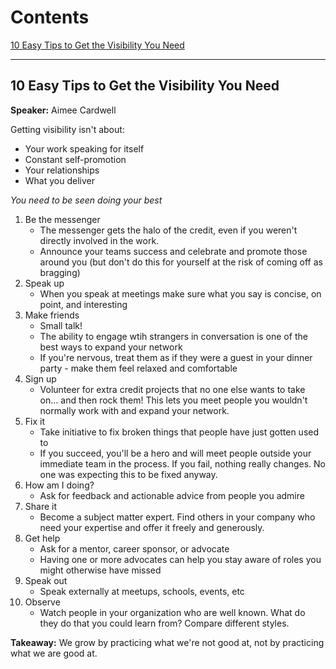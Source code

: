 # Contents

[10 Easy Tips to Get the Visibility You Need](#visibility)

------

## <a id="visibility">10 Easy Tips to Get the Visibility You Need</a>

**Speaker:** Aimee Cardwell

Getting visibility isn't about:
- Your work speaking for itself
- Constant self-promotion
- Your relationships
- What you deliver

*You need to be seen doing your best*

1. Be the messenger
    * The messenger gets the halo of the credit, even if you weren't directly involved in the work.
    * Announce your teams success and celebrate and promote those around you (but don't do this for yourself at the risk of coming off as bragging)
2. Speak up
    * When you speak at meetings make sure what you say is concise, on point, and interesting
3. Make friends
    * Small talk!
    * The ability to engage wtih strangers in conversation is one of the best ways to expand your network
    * If you're nervous, treat them as if they were a guest in your dinner party - make them feel relaxed and comfortable
4. Sign up
    * Volunteer for extra credit projects that no one else wants to take on... and then rock them! This lets you meet people you wouldn't normally work with and expand your network.
5. Fix it
    * Take initiative to fix broken things that people have just gotten used to
    * If you succeed, you'll be a hero and will meet people outside your immediate team in the process. If you fail, nothing really changes. No one was expecting this to be fixed anyway.
6. How am I doing?
    * Ask for feedback and actionable advice from people you admire
7. Share it
    * Become a subject matter expert. Find others in your company who need your expertise and offer it freely and generously.
8. Get help
    * Ask for a mentor, career sponsor, or advocate
    * Having one or more advocates can help you stay aware of roles you might otherwise have missed
9. Speak out
    * Speak externally at meetups, schools, events, etc
10. Observe
    * Watch people in your organization who are well known. What do they do that you could learn from? Compare different styles.

**Takeaway:** We grow by practicing what we're not good at, not by practicing what we are good at.